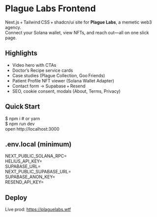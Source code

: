 # Plague Labs Frontend

Next.js + Tailwind CSS + shadcn/ui site for **Plague Labs**, a memetic web3 agency.  
Connect your Solana wallet, view NFTs, and reach out—all on one slick page.

## Highlights
- Video hero with CTAs  
- Doctor’s Recipe service cards  
- Case studies (Plague Collection, Goo Friends)  
- Patient Profile NFT viewer (Solana Wallet Adapter)  
- Contact form → Supabase + Resend  
- SEO, cookie consent, modals (About, Terms, Privacy)

## Quick Start
$ npm i  # or yarn  
$ npm run dev  
open http://localhost:3000  

## .env.local (minimum)
NEXT_PUBLIC_SOLANA_RPC=  
HELIUS_API_KEY=  
SUPABASE_URL=  
NEXT_PUBLIC_SUPABASE_URL=  
SUPABASE_ANON_KEY=  
RESEND_API_KEY=  

## Deploy
Live prod: https://plaguelabs.wtf  
